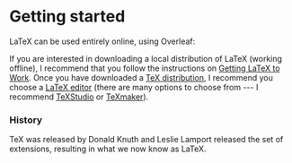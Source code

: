# Getting started

LaTeX can be used entirely online, using Overleaf:

If you are interested in downloading a local distribution of LaTeX \(working offline\), I recommend that you follow the instructions on [Getting LaTeX to Work](http://liantze.penguinattack.org/getlatex.html). Once you have downloaded a [TeX distribution](https://www.latex-project.org/get/#tex-distributions}{TeX), I recommend you choose a [LaTeX editor](https://beebom.com/best-latex-editors/}{\LaTeX{}) \(there are many options to choose from --- I recommend [TeXStudio](http://www.texstudio.org}{TeXStudio}) or [TeXmaker](http://www.xm1math.net/texmaker}{TeXmaker})\).

### History

TeX was released by Donald Knuth and Leslie Lamport released the set of extensions, resulting in what we now know as LaTeX.



